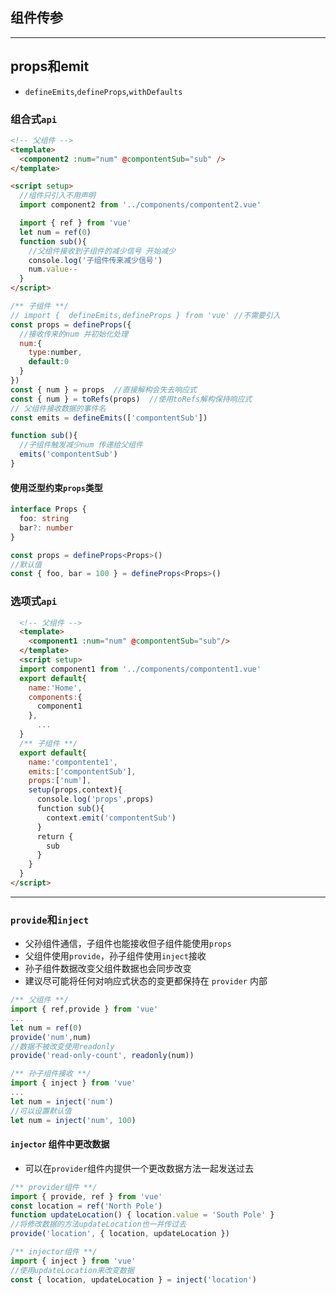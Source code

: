 ## 组件传参
---
## props和emit
* `defineEmits`,`defineProps`,`withDefaults`

### 组合式`api`
```html
<!-- 父组件 -->
<template>
  <component2 :num="num" @compontentSub="sub" />
</template>

<script setup>
  //组件只引入不用声明
  import component2 from '../components/compontent2.vue' 

  import { ref } from 'vue'
  let num = ref(0)
  function sub(){
    //父组件接收到子组件的减少信号 开始减少
    console.log('子组件传来减少信号')
    num.value--
  }
</script>
```
```js
/** 子组件 **/
// import {  defineEmits,defineProps } from 'vue' //不需要引入
const props = defineProps({
  //接收传来的num 并初始化处理
  num:{
    type:number,
    default:0
  }
}) 
const { num } = props  //直接解构会失去响应式
const { num } = toRefs(props)  //使用toRefs解构保持响应式
// 父组件接收数据的事件名
const emits = defineEmits(['compontentSub'])

function sub(){
  //子组件触发减少num 传递给父组件
  emits('compontentSub')
}
```
#### 使用泛型约束`props`类型
```ts
interface Props {
  foo: string
  bar?: number
}

const props = defineProps<Props>()
//默认值
const { foo, bar = 100 } = defineProps<Props>()
```


### 选项式`api`
```html
  <!-- 父组件 -->
  <template>
    <component1 :num="num" @compontentSub="sub"/>
  </template>
  <script setup>
  import component1 from '../components/compontent1.vue'
  export default{
    name:'Home',
    components:{
      component1
    },
      ...
  }
  /** 子组件 **/
  export default{
    name:'compontente1',
    emits:['compontentSub'],
    props:['num'],
    setup(props,context){
      console.log('props',props)
      function sub(){
        context.emit('compontentSub')  
      }
      return {
        sub
      }
    }
  }
</script>
```

---
### `provide`和`inject`
* 父孙组件通信，子组件也能接收但子组件能使用`props`
* 父组件使用`provide`，孙子组件使用`inject`接收
* 孙子组件数据改变父组件数据也会同步改变
* 建议尽可能将任何对响应式状态的变更都保持在 `provider` 内部
```js
/** 父组件 **/
import { ref,provide } from 'vue'
...
let num = ref(0)
provide('num',num)
//数据不被改变使用readonly
provide('read-only-count', readonly(num))

/** 孙子组件接收 **/
import { inject } from 'vue'
...
let num = inject('num')
//可以设置默认值
let num = inject('num', 100)
```

#### `injector` 组件中更改数据
* 可以在`provider`组件内提供一个更改数据方法一起发送过去

```ts
/** provider组件 **/
import { provide, ref } from 'vue'
const location = ref('North Pole')
function updateLocation() { location.value = 'South Pole' }
//将修改数据的方法updateLocation也一并传过去
provide('location', { location, updateLocation })
```
```ts
/** injector组件 **/
import { inject } from 'vue'
//使用updateLocation来改变数据
const { location, updateLocation } = inject('location')
```